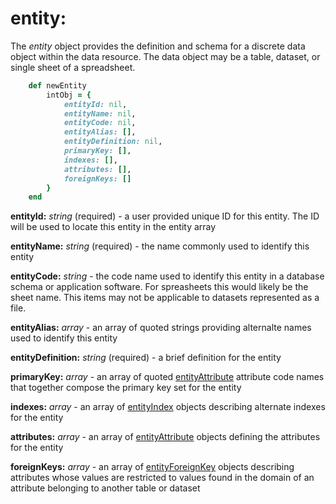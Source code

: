 # entity:

The *entity* object provides the definition and schema for a discrete data object within the data resource.  The data object may be a table, dataset, or single sheet of a spreadsheet.

````ruby
    def newEntity
        intObj = {
            entityId: nil,
            entityName: nil,
            entityCode: nil,
            entityAlias: [],
            entityDefinition: nil,
            primaryKey: [],
            indexes: [],
            attributes: [],
            foreignKeys: []
        }
    end
````

__entityId:__ *string* (required) - a user provided unique ID for this entity.  The ID will be used to locate this entity in the entity array

__entityName:__ *string* (required) - the name commonly used to identify this entity

__entityCode:__ *string* - the code name used to identify this entity in a database schema or application software. For spreasheets this would likely be the sheet name. This items may not be applicable to datasets represented as a file.

__entityAlias:__ *array* - an array of quoted strings providing alternalte names used to identify this entity

__entityDefinition:__ *string* (required) - a brief definition for the entity

__primaryKey:__ *array* - an array of quoted [entityAttribute](../mdtranslator/entityAttribute.md) attribute code names that together compose the primary key set for the entity

__indexes:__ *array* - an array of [entityIndex](../mdtranslator/entityIndex.md) objects describing alternate indexes for the entity

__attributes:__ *array* - an array of [entityAttribute](../mdtranslator/entityAttribute.md) objects defining the attributes for the entity

__foreignKeys:__ *array* - an array of [entityForeignKey](../mdtranslator/entityForeignKey.md) objects describing attributes whose values are restricted to values found in the domain of an attribute belonging to another table or dataset

